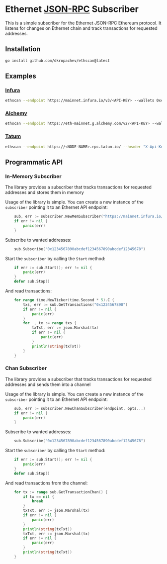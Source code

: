 # Ethernet [JSON-RPC](https://ethereum.org/en/developers/docs/apis/json-rpc/) Subscriber

This is a simple subscriber for the Ethernet JSON-RPC Ethereum protocol. 
It listens for changes on Ethernet chain and track transactions for requested addresses.

## Installation

```bash
go install github.com/dkropachev/ethscan@latest
```

## Examples

### [Infura](https://www.infura.io/)

```bash
ethscan --endpoint https://mainnet.infura.io/v3/<API-KEY> --wallets 0xc940323bdacd868c319e9039ea5fddd35745e62d --start-block 19762452
```

### [Alchemy](https://www.alchemy.com/)
```bash
ethscan --endpoint https://eth-mainnet.g.alchemy.com/v2/<API-KEY> --wallets 0xc940323bdacd868c319e9039ea5fddd35745e62d --start-block 19762452
```

### [Tatum](https://tatum.io/)
```bash
ethscan --endpoint https://<NODE-NAME>.rpc.tatum.io/ --header "X-Api-Key: <API-KEY>" --wallets 0xc940323bdacd868c319e9039ea5fddd35745e62d --start-block 19762452
```

## Programmatic API

### In-Memory Subscriber

The library provides a subscriber that tracks transactions for requested addresses and stores them in memory


Usage of the library is simple. 
You can create a new instance of the `subscriber` pointing it to an Ethernet API endpoint:

```go
    sub, err := subscriber.NewMemSubscriber("https://mainnet.infura.io/v3/<API-KEY>")
	if err != nil {
        panic(err)
    }
```

Subscribe to wanted addresses:

```go
    sub.Subscribe("0x1234567890abcdef1234567890abcdef12345678")
```

Start the `subscriber` by calling the `Start` method:

```go
    if err := sub.Start(); err != nil {
        panic(err)
    }
    defer sub.Stop()
```

And read transactions:
```go
    for range time.NewTicker(time.Second * 5).C {
        txs, err := sub.GetTransactions("0x1234567890")
        if err != nil {
            panic(err)
        }
        for _, tx := range txs {
            txTxt, err := json.Marshal(tx)
            if err != nil {
                panic(err)
            }
            println(string(txTxt))
        }
    }
```


### Chan Subscriber

The library provides a subscriber that tracks transactions for requested addresses and sends them into a channel


Usage of the library is simple.
You can create a new instance of the `subscriber` pointing it to an Ethernet API endpoint:

```go
	sub, err := subscriber.NewChanSubscriber(endpoint, opts...)
	if err != nil {
		panic(err)
	}
```

Subscribe to wanted addresses:

```go
	sub.Subscribe("0x1234567890abcdef1234567890abcdef12345678")
```

Start the `subscriber` by calling the `Start` method:

```go
	if err := sub.Start(); err != nil {
		panic(err)
	}
	defer sub.Stop()
```

And read transactions from the channel:
```go	
    for tx := range sub.GetTransactionChan() {
        if tx == nil {
            break
        }
        txTxt, err := json.Marshal(tx)
        if err != nil {
            panic(err)
        }
        println(string(txTxt))
        txTxt, err := json.Marshal(tx)
        if err != nil {
            panic(err)
        }
        println(string(txTxt))
    }
```
